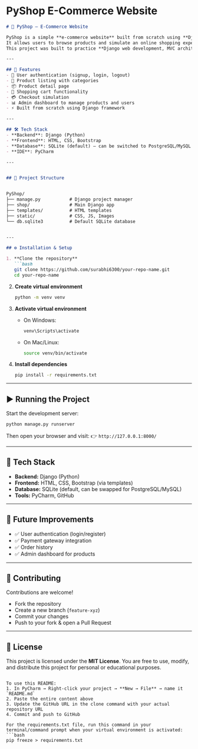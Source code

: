 # PyShop E-Commerce Website

```markdown
# 🛒 PyShop – E-Commerce Website

PyShop is a simple **e-commerce website** built from scratch using **Django** in PyCharm.  
It allows users to browse products and simulate an online shopping experience like Amazon.  
This project was built to practice **Django web development, MVC architecture, and e-commerce workflows**.

---

## 🚀 Features
- 🔐 User authentication (signup, login, logout)
- 🏬 Product listing with categories
- 📦 Product detail page
- 🛒 Shopping cart functionality
- 💳 Checkout simulation
- 📊 Admin dashboard to manage products and users
- ⚡ Built from scratch using Django framework

---

## 🛠️ Tech Stack
- **Backend**: Django (Python)
- **Frontend**: HTML, CSS, Bootstrap
- **Database**: SQLite (default) – can be switched to PostgreSQL/MySQL
- **IDE**: PyCharm

---


## 📂 Project Structure


PyShop/
├── manage.py           # Django project manager
├── shop/               # Main Django app
├── templates/          # HTML templates
├── static/             # CSS, JS, Images
└── db.sqlite3          # Default SQLite database


---

## ⚙️ Installation & Setup

1. **Clone the repository**
   ```bash
   git clone https://github.com/surabhi6300/your-repo-name.git
   cd your-repo-name
   ```

2. **Create virtual environment**
   ```bash
   python -m venv venv
   ```

3. **Activate virtual environment**
   - On Windows:
     ```bash
     venv\Scripts\activate
     ```
   - On Mac/Linux:
     ```bash
     source venv/bin/activate
     ```

4. **Install dependencies**
   ```bash
   pip install -r requirements.txt
   ```

---

## ▶️ Running the Project

Start the development server:
```bash
python manage.py runserver
```

Then open your browser and visit:
👉 `http://127.0.0.1:8000/`

---

## 🧰 Tech Stack

* **Backend:** Django (Python)
* **Frontend:** HTML, CSS, Bootstrap (via templates)
* **Database:** SQLite (default, can be swapped for PostgreSQL/MySQL)
* **Tools:** PyCharm, GitHub

---

## 📖 Future Improvements

* ✅ User authentication (login/register)
* ✅ Payment gateway integration
* ✅ Order history
* ✅ Admin dashboard for products

---

## 🤝 Contributing

Contributions are welcome!

* Fork the repository
* Create a new branch (`feature-xyz`)
* Commit your changes
* Push to your fork & open a Pull Request

---

## 📜 License

This project is licensed under the **MIT License**.
You are free to use, modify, and distribute this project for personal or educational purposes.
```

To use this README:
1. In PyCharm → Right-click your project → **New → File** → name it `README.md`
2. Paste the entire content above
3. Update the GitHub URL in the clone command with your actual repository URL
4. Commit and push to GitHub

For the requirements.txt file, run this command in your terminal/command prompt when your virtual environment is activated:
```bash
pip freeze > requirements.txt
```
